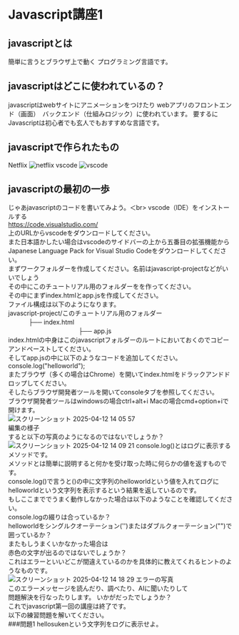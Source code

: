 # Javascript講座1
## javascriptとは
簡単に言うとブラウザ上で動く
プログラミング言語です。
## javascriptはどこに使われているの？
javascriptはwebサイトにアニメーションをつけたり
webアプリのフロントエンド（画面）　バックエンド（仕組みロジック）に使われています。
要するにJavascriptは初心者でも玄人でもおすすめな言語です。
## javascriptで作られたもの
Netflix ![netflix](https://github.com/user-attachments/assets/658b2f0c-840f-4c9f-9e18-8a8297e7a56b)
vscode ![vscode](https://github.com/user-attachments/assets/4d476693-ac0d-4a77-9897-2d416311e9e2)
## javascriptの最初の一歩
じゃあjavascriptのコードを書いてみよう。＜br>
vscode（IDE）をインストールする<br>
https://code.visualstudio.com/<br>
上のURLからvscodeをダウンロードしてください。<br>
また日本語かしたい場合はvscodeのサイドバーの上から五番目の拡張機能からJapanese Language Pack for Visual Studio Codeをダウンロードしてください。<br>
まずワークフォルダーを作成してください。名前はjavascript-projectなどがいいでしょう<br>
その中にこのチュートリアル用のフォルダーをを作ってください。<br>
その中にまずindex.htmlとapp.jsを作成してください。<br>
ファイル構成は以下のようになります。<br>
javascript-project/このチュートリアル用のフォルダー<br>
             　　　 ├── index.html<br>
　　　　　　　　　　　  ├── app.js<br>
index.htmlの中身はこのjavascriptフォルダーのルートにおいておくのでコピーアンドペーストしてください。<br>
そしてapp.jsの中に以下のようなコードを追加してください。  
console.log("helloworld");<br>
またブラウザ（多くの場合はChrome）を開いてindex.htmlをドラックアンドドロップしてください。<br>
そしたらブラウザ開発者ツールを開いてconsoleタブを参照してください。<br>
ブラウザ開発者ツールはwindowsの場合ctrl+alt+i Macの場合cmd+option+iで開けます。  
![スクリーンショット 2025-04-12 14 05 57](https://github.com/user-attachments/assets/c82ccb2d-21bc-48f0-a50f-6518ffb7d9bf)  
編集の様子<br>
すると以下の写真のようになるのではないでしょうか？<br>
![スクリーンショット 2025-04-12 14 09 21](https://github.com/user-attachments/assets/f45bd3cf-d356-40cd-8a7f-21ccf5e7e468)
console.log()とはログに表示するメソッドです。  
メソッドとは簡単に説明すると何かを受け取った時に何らかの値を返すものです。  
console.log()で言うと()の中に文字列のhelloworldという値を入れてログにhelloworldという文字列を表示するという結果を返しているのです。  
もしここまででうまく動作しなかった場合は以下のようなことを確認してください。  
console.logの綴りは合っているか？  
helloworldをシングルクオーテーション('')またはダブルクォーテーション("")で囲っているか？  
またもしうまくいかなかった場合は  
赤色の文字が出るのではないでしょうか？  
これはエラーといいどこが間違えているのかを具体的に教えてくれるヒントのようなものです。  
![スクリーンショット 2025-04-12 14 18 29](https://github.com/user-attachments/assets/49fa4eaf-8b77-4427-a59b-193cc55ea485)
エラーの写真  
このエラーメッセージを読んだり、調べたり、AIに聞いたりして  
問題解決を行なったりします。
いかがだったでしょうか？  
これでjavascript第一回の講座は終了です。  
以下の練習問題を解いてください。  
###問題1 
hellosukenという文字列をログに表示せよ。

